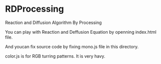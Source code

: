 # RDProcessing
Reaction and Diffusion Algorithm By Processing


You can play with Reaction and Deffusion Equation by openning index.html file.

And youcan fix source code by fixing mono.js file in this directory.


color.js is for RGB turring patterns. It is very havy.
